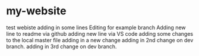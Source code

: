 # my-website

test webiste
adding in some lines
Editing for example branch
Adding new line to readme via github
adding new line via VS code
adding some changes to the local master file
adding in a new change
adding in 2nd change on dev branch.
adding in 3rd change on dev branch.

